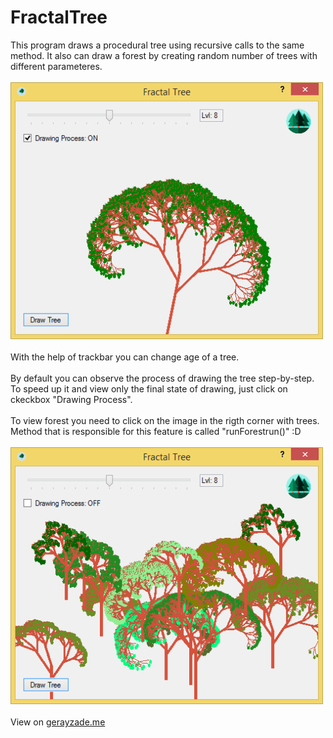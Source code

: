 # FractalTree
This program draws a procedural tree using recursive calls to the same method. It also can draw a forest by creating random number of trees with different parameteres.<br/><br/>
<img width="500px" src="window.png" /><br/><br/>
With the help of trackbar you can change age of a tree.<br/><br/>
By default you can observe the process of drawing the tree step-by-step. To speed up it and view only the final state of drawing, just click on ckeckbox "Drawing Process".<br/><br/>
To view forest you need to click on the image in the rigth corner with trees. Method that is responsible for this feature is called "runForestrun()" :D<br/><br/>
<img width="500px" src="window2.png" /><br/><br/>
View on <a href="http://www.gerayzade.me/dev/fractal-tree/" target="_blank">gerayzade.me</a>
